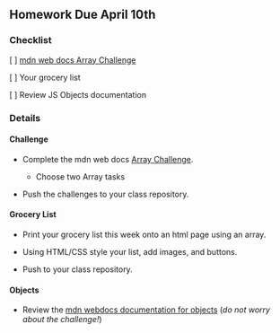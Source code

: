 ## Homework Due April 10th

### Checklist

[ ] [mdn web docs Array Challenge](https://developer.mozilla.org/en-US/docs/Learn_web_development/Core/Scripting/Test_your_skills:_Arrays#arrays_1)

[ ] Your grocery list

[ ] Review JS Objects documentation

### Details

#### Challenge

- Complete the mdn web docs [Array Challenge](https://developer.mozilla.org/en-US/docs/Learn_web_development/Core/Scripting/Test_your_skills:_Arrays#arrays_1).

  - Choose two Array tasks

- Push the challenges to your class repository.

#### Grocery List

- Print your grocery list this week onto an html page using an array.

- Using HTML/CSS style your list, add images, and buttons.

- Push to your class repository.

#### Objects

- Review the [mdn webdocs documentation for objects](https://developer.mozilla.org/en-US/docs/Learn_web_development/Core/Scripting/Object_basics) (_do not worry about the challenge!_)
